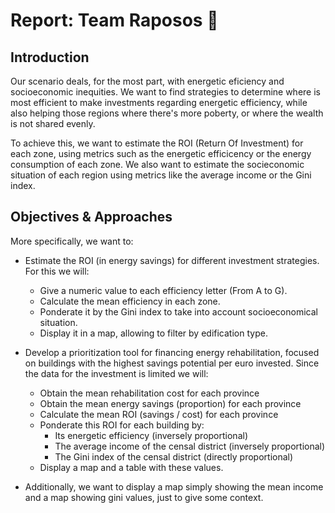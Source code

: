 # Report: Team Raposos 🦊

## Introduction

Our scenario deals, for the most part, with energetic eficiency and socioeconomic inequities. We want to find strategies to determine where is most efficient to make investments regarding energetic efficiency, while also helping those regions where there's more poberty, or where the wealth is not shared evenly. 

To achieve this, we want to estimate the ROI (Return Of Investment) for each zone, using metrics such as the energetic efficicency or the energy consumption of each zone. We also want to estimate the socieconomic situation of each region using metrics like the average income or the Gini index.

## Objectives & Approaches

More specifically, we want to:

- Estimate the ROI (in energy savings) for different investment strategies. For this we will:
    - Give a numeric value to each efficiency letter (From A to G).
    - Calculate the mean efficiency in each zone.
    - Ponderate it by the Gini index to take into account socioeconomical situation.
    - Display it in a map, allowing to filter by edification type.

- Develop a prioritization tool for financing energy rehabilitation, focused on buildings with the highest savings potential per euro invested. Since the data for the investment is limited we will:
    - Obtain the mean rehabilitation cost for each province
    - Obtain the mean energy savings (proportion) for each province
    - Calculate the mean ROI (savings / cost) for each province
    - Ponderate this ROI for each building by:
        - Its energetic efficiency (inversely proportional)
        - The average income of the censal district (inversely proportional)
        - The Gini index of the censal district (directly proportional)
    - Display a map and a table with these values.

- Additionally, we want to display a map simply showing the mean income and a map showing gini values, just to give some context.



